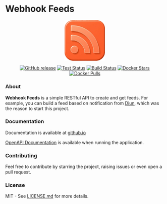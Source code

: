<div markdown="1" style="max-width: 800px; margin: 0 auto;">

Webhook Feeds
=============

<img src=".assets/logo.png" alt="Diun" width="128px" style="display: block; margin-left: auto; margin-right: auto"/>

<p align="center">
  <a href="https://github.com/marclandis/webhookfeeds/releases/latest"><img src="https://img.shields.io/github/release/marclandis/webhookfeeds.svg?style=flat-square" alt="GitHub release"></a>
  <a href="https://github.com/marclandis/webhookfeeds/actions?workflow=test"><img src="https://img.shields.io/github/actions/workflow/status/marclandis/webhookfeeds/test.yml?branch=main&label=test&logo=github&style=flat-square" alt="Test Status"></a>
  <a href="https://github.com/marclandis/webhookfeeds/actions?workflow=create-docker-image"><img src="https://img.shields.io/github/actions/workflow/status/marclandis/webhookfeeds/create-docker-image.yml?branch=main&label=build&logo=github&style=flat-square" alt="Build Status"></a>
  <a href="https://hub.docker.com/r/marclandis/webhookfeeds/"><img src="https://img.shields.io/docker/stars/marclandis/webhookfeeds.svg?style=flat-square&logo=docker" alt="Docker Stars"></a>
  <a href="https://hub.docker.com/r/marclandis/webhookfeeds/"><img src="https://img.shields.io/docker/pulls/marclandis/webhookfeeds.svg?style=flat-square&logo=docker" alt="Docker Pulls"></a>
</p>

### About

**Webhook Feeds** is a simple RESTful API to create and get feeds. For example, you can build a feed based on
notification from <a href="https://crazymax.dev/diun/" target="_blank">Diun</a>, which was the reason to start this
project.

### Documentation

Documentation is available at <a href="https://marclandis.github.io/WebhookFeeds/" target="_blank">github.io</a>

[OpenAPI Documentation](./docs) is available when running the application.

### Contributing

Feel free to contribute by starring the project, raising issues or even open a pull request.

### License

MIT - See [LICENSE.md](./LICENSE.md) for more details.
</div>
